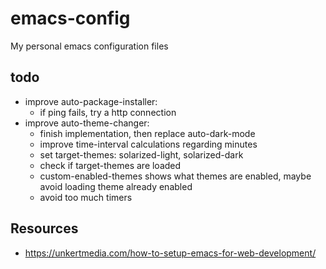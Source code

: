 # emacs-config
My personal emacs configuration files

## todo
- improve auto-package-installer:
	- if ping fails, try a http connection
- improve auto-theme-changer:
	- finish implementation, then replace auto-dark-mode
	- improve time-interval calculations regarding minutes
	- set target-themes: solarized-light, solarized-dark
	- check if target-themes are loaded
	- custom-enabled-themes shows what themes are enabled, maybe avoid loading theme already enabled
	- avoid too much timers

## Resources
- https://unkertmedia.com/how-to-setup-emacs-for-web-development/